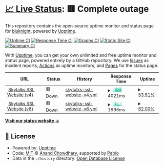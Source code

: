 # [📈 Live Status](https://bluknight.github.io/skytalks-monitor): <!--live status--> **🟥 Complete outage**

This repository contains the open-source uptime monitor and status page for [bluknight](https://bluknight.github.io/skytalks-monitor), powered by [Upptime](https://github.com/upptime/upptime).

[![Uptime CI](https://github.com/bluknight/skytalks-monitor/workflows/Uptime%20CI/badge.svg)](https://github.com/bluknight/skytalks-monitor/actions?query=workflow%3A%22Uptime+CI%22)
[![Response Time CI](https://github.com/bluknight/skytalks-monitor/workflows/Response%20Time%20CI/badge.svg)](https://github.com/bluknight/skytalks-monitor/actions?query=workflow%3A%22Response+Time+CI%22)
[![Graphs CI](https://github.com/bluknight/skytalks-monitor/workflows/Graphs%20CI/badge.svg)](https://github.com/bluknight/skytalks-monitor/actions?query=workflow%3A%22Graphs+CI%22)
[![Static Site CI](https://github.com/bluknight/skytalks-monitor/workflows/Static%20Site%20CI/badge.svg)](https://github.com/bluknight/skytalks-monitor/actions?query=workflow%3A%22Static+Site+CI%22)
[![Summary CI](https://github.com/bluknight/skytalks-monitor/workflows/Summary%20CI/badge.svg)](https://github.com/bluknight/skytalks-monitor/actions?query=workflow%3A%22Summary+CI%22)

With [Upptime](https://upptime.js.org), you can get your own unlimited and free uptime monitor and status page, powered entirely by a GitHub repository. We use [Issues](https://github.com/bluknight/skytalks-monitor/issues) as incident reports, [Actions](https://github.com/bluknight/skytalks-monitor/actions) as uptime monitors, and [Pages](https://bluknight.github.io/skytalks-monitor) for the status page.

<!--start: status pages-->
<!-- This summary is generated by Upptime (https://github.com/upptime/upptime) -->
<!-- Do not edit this manually, your changes will be overwritten -->
<!-- prettier-ignore -->
| URL | Status | History | Response Time | Uptime |
| --- | ------ | ------- | ------------- | ------ |
| <img alt="" src="https://icons.duckduckgo.com/ip3/skytalks.info.ico" height="13"> [Skytalks SSL Website (v4)](https://skytalks.info) | 🟥 Down | [skytalks-ssl-website-v4.yml](https://github.com/bluknight/skytalks-monitor/commits/HEAD/history/skytalks-ssl-website-v4.yml) | <details><summary><img alt="Response time graph" src="./graphs/skytalks-ssl-website-v4/response-time-week.png" height="20"> 4021ms</summary><br><a href="https://bluknight.github.io/skytalks-monitor/history/skytalks-ssl-website-v4"><img alt="Response time 3322" src="https://img.shields.io/endpoint?url=https%3A%2F%2Fraw.githubusercontent.com%2Fbluknight%2Fskytalks-monitor%2FHEAD%2Fapi%2Fskytalks-ssl-website-v4%2Fresponse-time.json"></a><br><a href="https://bluknight.github.io/skytalks-monitor/history/skytalks-ssl-website-v4"><img alt="24-hour response time 4662" src="https://img.shields.io/endpoint?url=https%3A%2F%2Fraw.githubusercontent.com%2Fbluknight%2Fskytalks-monitor%2FHEAD%2Fapi%2Fskytalks-ssl-website-v4%2Fresponse-time-day.json"></a><br><a href="https://bluknight.github.io/skytalks-monitor/history/skytalks-ssl-website-v4"><img alt="7-day response time 4021" src="https://img.shields.io/endpoint?url=https%3A%2F%2Fraw.githubusercontent.com%2Fbluknight%2Fskytalks-monitor%2FHEAD%2Fapi%2Fskytalks-ssl-website-v4%2Fresponse-time-week.json"></a><br><a href="https://bluknight.github.io/skytalks-monitor/history/skytalks-ssl-website-v4"><img alt="30-day response time 3322" src="https://img.shields.io/endpoint?url=https%3A%2F%2Fraw.githubusercontent.com%2Fbluknight%2Fskytalks-monitor%2FHEAD%2Fapi%2Fskytalks-ssl-website-v4%2Fresponse-time-month.json"></a><br><a href="https://bluknight.github.io/skytalks-monitor/history/skytalks-ssl-website-v4"><img alt="1-year response time 3322" src="https://img.shields.io/endpoint?url=https%3A%2F%2Fraw.githubusercontent.com%2Fbluknight%2Fskytalks-monitor%2FHEAD%2Fapi%2Fskytalks-ssl-website-v4%2Fresponse-time-year.json"></a></details> | <details><summary><a href="https://bluknight.github.io/skytalks-monitor/history/skytalks-ssl-website-v4">53.51%</a></summary><a href="https://bluknight.github.io/skytalks-monitor/history/skytalks-ssl-website-v4"><img alt="All-time uptime 71.45%" src="https://img.shields.io/endpoint?url=https%3A%2F%2Fraw.githubusercontent.com%2Fbluknight%2Fskytalks-monitor%2FHEAD%2Fapi%2Fskytalks-ssl-website-v4%2Fuptime.json"></a><br><a href="https://bluknight.github.io/skytalks-monitor/history/skytalks-ssl-website-v4"><img alt="24-hour uptime 40.18%" src="https://img.shields.io/endpoint?url=https%3A%2F%2Fraw.githubusercontent.com%2Fbluknight%2Fskytalks-monitor%2FHEAD%2Fapi%2Fskytalks-ssl-website-v4%2Fuptime-day.json"></a><br><a href="https://bluknight.github.io/skytalks-monitor/history/skytalks-ssl-website-v4"><img alt="7-day uptime 53.51%" src="https://img.shields.io/endpoint?url=https%3A%2F%2Fraw.githubusercontent.com%2Fbluknight%2Fskytalks-monitor%2FHEAD%2Fapi%2Fskytalks-ssl-website-v4%2Fuptime-week.json"></a><br><a href="https://bluknight.github.io/skytalks-monitor/history/skytalks-ssl-website-v4"><img alt="30-day uptime 71.45%" src="https://img.shields.io/endpoint?url=https%3A%2F%2Fraw.githubusercontent.com%2Fbluknight%2Fskytalks-monitor%2FHEAD%2Fapi%2Fskytalks-ssl-website-v4%2Fuptime-month.json"></a><br><a href="https://bluknight.github.io/skytalks-monitor/history/skytalks-ssl-website-v4"><img alt="1-year uptime 71.45%" src="https://img.shields.io/endpoint?url=https%3A%2F%2Fraw.githubusercontent.com%2Fbluknight%2Fskytalks-monitor%2FHEAD%2Fapi%2Fskytalks-ssl-website-v4%2Fuptime-year.json"></a></details>
| <img alt="" src="https://icons.duckduckgo.com/ip3/skytalks.info.ico" height="13"> [Skytalks SSL Website (v6)](https://skytalks.info) | 🟥 Down | [skytalks-ssl-website-v6.yml](https://github.com/bluknight/skytalks-monitor/commits/HEAD/history/skytalks-ssl-website-v6.yml) | <details><summary><img alt="Response time graph" src="./graphs/skytalks-ssl-website-v6/response-time-week.png" height="20"> 1996ms</summary><br><a href="https://bluknight.github.io/skytalks-monitor/history/skytalks-ssl-website-v6"><img alt="Response time 1669" src="https://img.shields.io/endpoint?url=https%3A%2F%2Fraw.githubusercontent.com%2Fbluknight%2Fskytalks-monitor%2FHEAD%2Fapi%2Fskytalks-ssl-website-v6%2Fresponse-time.json"></a><br><a href="https://bluknight.github.io/skytalks-monitor/history/skytalks-ssl-website-v6"><img alt="24-hour response time 2599" src="https://img.shields.io/endpoint?url=https%3A%2F%2Fraw.githubusercontent.com%2Fbluknight%2Fskytalks-monitor%2FHEAD%2Fapi%2Fskytalks-ssl-website-v6%2Fresponse-time-day.json"></a><br><a href="https://bluknight.github.io/skytalks-monitor/history/skytalks-ssl-website-v6"><img alt="7-day response time 1996" src="https://img.shields.io/endpoint?url=https%3A%2F%2Fraw.githubusercontent.com%2Fbluknight%2Fskytalks-monitor%2FHEAD%2Fapi%2Fskytalks-ssl-website-v6%2Fresponse-time-week.json"></a><br><a href="https://bluknight.github.io/skytalks-monitor/history/skytalks-ssl-website-v6"><img alt="30-day response time 1669" src="https://img.shields.io/endpoint?url=https%3A%2F%2Fraw.githubusercontent.com%2Fbluknight%2Fskytalks-monitor%2FHEAD%2Fapi%2Fskytalks-ssl-website-v6%2Fresponse-time-month.json"></a><br><a href="https://bluknight.github.io/skytalks-monitor/history/skytalks-ssl-website-v6"><img alt="1-year response time 1669" src="https://img.shields.io/endpoint?url=https%3A%2F%2Fraw.githubusercontent.com%2Fbluknight%2Fskytalks-monitor%2FHEAD%2Fapi%2Fskytalks-ssl-website-v6%2Fresponse-time-year.json"></a></details> | <details><summary><a href="https://bluknight.github.io/skytalks-monitor/history/skytalks-ssl-website-v6">62.00%</a></summary><a href="https://bluknight.github.io/skytalks-monitor/history/skytalks-ssl-website-v6"><img alt="All-time uptime 76.67%" src="https://img.shields.io/endpoint?url=https%3A%2F%2Fraw.githubusercontent.com%2Fbluknight%2Fskytalks-monitor%2FHEAD%2Fapi%2Fskytalks-ssl-website-v6%2Fuptime.json"></a><br><a href="https://bluknight.github.io/skytalks-monitor/history/skytalks-ssl-website-v6"><img alt="24-hour uptime 59.56%" src="https://img.shields.io/endpoint?url=https%3A%2F%2Fraw.githubusercontent.com%2Fbluknight%2Fskytalks-monitor%2FHEAD%2Fapi%2Fskytalks-ssl-website-v6%2Fuptime-day.json"></a><br><a href="https://bluknight.github.io/skytalks-monitor/history/skytalks-ssl-website-v6"><img alt="7-day uptime 62.00%" src="https://img.shields.io/endpoint?url=https%3A%2F%2Fraw.githubusercontent.com%2Fbluknight%2Fskytalks-monitor%2FHEAD%2Fapi%2Fskytalks-ssl-website-v6%2Fuptime-week.json"></a><br><a href="https://bluknight.github.io/skytalks-monitor/history/skytalks-ssl-website-v6"><img alt="30-day uptime 76.67%" src="https://img.shields.io/endpoint?url=https%3A%2F%2Fraw.githubusercontent.com%2Fbluknight%2Fskytalks-monitor%2FHEAD%2Fapi%2Fskytalks-ssl-website-v6%2Fuptime-month.json"></a><br><a href="https://bluknight.github.io/skytalks-monitor/history/skytalks-ssl-website-v6"><img alt="1-year uptime 76.67%" src="https://img.shields.io/endpoint?url=https%3A%2F%2Fraw.githubusercontent.com%2Fbluknight%2Fskytalks-monitor%2FHEAD%2Fapi%2Fskytalks-ssl-website-v6%2Fuptime-year.json"></a></details>

<!--end: status pages-->

[**Visit our status website →**](https://bluknight.github.io/skytalks-monitor)

## 📄 License

- Powered by: [Upptime](https://github.com/upptime/upptime)
- Code: [MIT](./LICENSE) © [Anand Chowdhary](https://anandchowdhary.com), supported by [Pabio](https://pabio.com)
- Data in the `./history` directory: [Open Database License](https://opendatacommons.org/licenses/odbl/1-0/)
